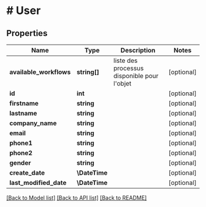 # # User

## Properties

Name | Type | Description | Notes
------------ | ------------- | ------------- | -------------
**available_workflows** | **string[]** | liste des processus disponible pour l&#39;objet | [optional]
**id** | **int** |  | [optional]
**firstname** | **string** |  | [optional]
**lastname** | **string** |  | [optional]
**company_name** | **string** |  | [optional]
**email** | **string** |  | [optional]
**phone1** | **string** |  | [optional]
**phone2** | **string** |  | [optional]
**gender** | **string** |  | [optional]
**create_date** | **\DateTime** |  | [optional]
**last_modified_date** | **\DateTime** |  | [optional]

[[Back to Model list]](../../README.md#models) [[Back to API list]](../../README.md#endpoints) [[Back to README]](../../README.md)
